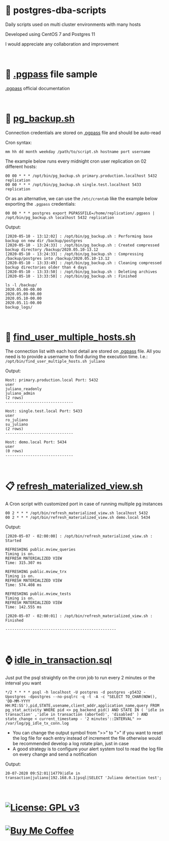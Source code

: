 # :elephant: postgres-dba-scripts
Daily scripts used on multi cluster environments with many hosts

Developed using CentOS 7 and Postgres 11

I would appreciate any collaboration and improvement

<br>

# :closed_lock_with_key: [.pgpass](.pgpass) file sample
[.pgpass](https://www.postgresql.org/docs/11/libpq-pgpass.html) official documentation 

<br>

# :floppy_disk: [pg_backup.sh](pg_backup.sh)
Connection credentials are stored on [.pgpass](https://www.postgresql.org/docs/11/libpq-pgpass.html) file and should be auto-read

Cron syntax:
```
mm hh dd month weekday /path/to/script.sh hostname port username
```
The example below runs every midnight cron user replication on 02 different hosts:
```
00 00 * * * /opt/bin/pg_backup.sh primary.production.localhost 5432 replication
00 00 * * * /opt/bin/pg_backup.sh single.test.localhost 5433 replication
```
Or as an alternative, we can use the `/etc/crontab` like the example below exporting the `.pgpass` credentials:
```
00 00 * * * postgres export PGPASSFILE=/home/replication/.pgpass | /opt/bin/pg_backup.sh localhost 5432 replication
```

Output:
```
[2020-05-10 - 13:12:02] : /opt/bin/pg_backup.sh : Performing base backup on new dir /backup/postgres
[2020-05-10 - 13:24:33] : /opt/bin/pg_backup.sh : Created compressed backup directory /backup/2020.05.10-13.12
[2020-05-10 - 13:24:33] : /opt/bin/pg_backup.sh : Compressing /backup/postgres into /backup/2020.05.10-13.12
[2020-05-10 - 13:33:49] : /opt/bin/pg_backup.sh : Cleaning compressed backup directories older than 4 days
[2020-05-10 - 13:33:50] : /opt/bin/pg_backup.sh : Deleting archives
[2020-05-10 - 13:33:50] : /opt/bin/pg_backup.sh : Finished
```
```
ls -l /backup/
2020.05.08-00.00
2020.05.09-00.00
2020.05.10-00.00
2020.05.11-00.00
backup_logs/
```

<br>

# :mag_right: [find_user_multiple_hosts.sh](find_user_multiple_hosts.sh)
The connection list with each host detail are stored on [.pgpass](https://www.postgresql.org/docs/11/libpq-pgpass.html) file. All you need is to provide a username to find during the execution time. I.e.: `/opt/bin/find_user_multiple_hosts.sh juliano`

Output:
```
Host: primary.production.local Port: 5432
user
juliano_readonly
juliano_admin
(2 rows)
------------------------------

Host: single.test.local Port: 5433
user
ro_juliano
su_juliano
(2 rows)
------------------------------

Host: demo.local Port: 5434
user
(0 rows)
------------------------------
```

<br>

# :clipboard: [refresh_materialized_view.sh](refresh_materialized_view.sh)

A Cron script with customized port in case of running multiple pg instances
```
00 2 * * * /opt/bin/refresh_materialized_view.sh localhost 5432
00 2 * * * /opt/bin/refresh_materialized_view.sh demo.local 5434
```

Output:
```
[2020-05-07 - 02:00:00] : /opt/bin/refresh_materialized_view.sh : Started

REFRESHING public.mview_queries
Timing is on.
REFRESH MATERIALIZED VIEW
Time: 315.307 ms

REFRESHING public.mview_trx
Timing is on.
REFRESH MATERIALIZED VIEW
Time: 574.408 ms

REFRESHING public.mview_tests
Timing is on.
REFRESH MATERIALIZED VIEW
Time: 142.555 ms

[2020-05-07 - 02:00:01] : /opt/bin/refresh_materialized_view.sh : Finished

-------------------------------------------------
```

<br>

# :watch: [idle_in_transaction.sql](idle_in_transaction.sql)

Just put the psql straightly on the cron job to run every 2 minutes or the interval you want
```
*/2 * * * * psql -h localhost -U postgres -d postgres -p5432 -Upostgres -dpostgres --no-psqlrc -q -t -A -c "SELECT TO_CHAR(NOW(), 'DD-MM-YYYY HH:MI:SS'),pid,STATE,usename,client_addr,application_name,query FROM pg_stat_activity WHERE pid <> pg_backend_pid() AND STATE IN ( 'idle in transaction' ,'idle in transaction (aborted)', 'disabled' ) AND state_change < current_timestamp - '2 minutes'::INTERVAL" >> /var/log/pg_idle_tx_conn.log
```
* You can change the output symbol from ">>" to ">" if you want to reset the log file for each entry instead of increment the file otherwise would be recommended develop a log rotate plan, just in case
* A good strategy is to configure your alert system tool to read the log file on every change and send a notification

Output:
```
20-07-2020 09:52:01|14779|idle in transaction|juliano|192.168.0.1|psql|SELECT 'Juliano detection test';
```

<br>

# [![License: GPL v3](https://img.shields.io/badge/License-GPLv3-blue.svg)](https://www.gnu.org/licenses/gpl-3.0)

# [![Buy Me Coffee](https://github.com/julianodba/Postgres-dba-scripts/blob/master/coffe.png)](https://www.paypal.me/julianotech)
